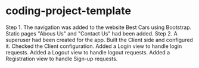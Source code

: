 # coding-project-template
Step 1. 
The navigation was added to the website Best Cars using Bootstrap. 
Static pages "Abous Us" and "Contact Us" had been added.
Step 2.
A superuser had been created for the app.
Built the Client side and configured it.
Checked the Client configuration.
Added a Login view to handle login requests.
Added a Logout view to handle logout requests.
Added a Registration view to handle Sign-up requests.
        
